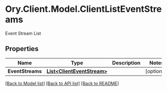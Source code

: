 # Ory.Client.Model.ClientListEventStreams
Event Stream List

## Properties

Name | Type | Description | Notes
------------ | ------------- | ------------- | -------------
**EventStreams** | [**List&lt;ClientEventStream&gt;**](ClientEventStream.md) |  | [optional] 

[[Back to Model list]](../README.md#documentation-for-models) [[Back to API list]](../README.md#documentation-for-api-endpoints) [[Back to README]](../README.md)

